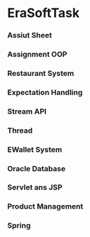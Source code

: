 # EraSoftTask

### Assiut Sheet

### Assignment OOP

### Restaurant System

### Expectation Handling

### Stream API

### Thread

### EWallet System

### Oracle Database

### Servlet ans JSP

### Product Management

### Spring
